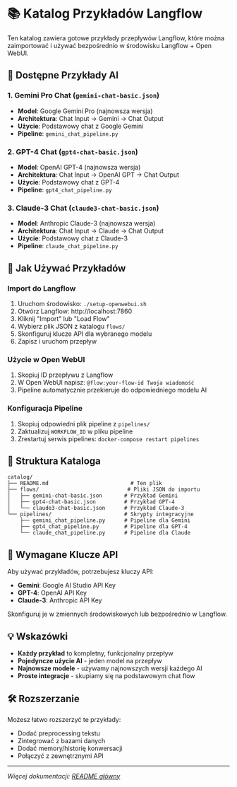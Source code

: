 # 📚 Katalog Przykładów Langflow

Ten katalog zawiera gotowe przykłady przepływów Langflow, które można zaimportować i używać bezpośrednio w środowisku Langflow + Open WebUI.

## 🤖 Dostępne Przykłady AI

### 1. **Gemini Pro Chat** (`gemini-chat-basic.json`)
- **Model**: Google Gemini Pro (najnowsza wersja)
- **Architektura**: Chat Input → Gemini → Chat Output
- **Użycie**: Podstawowy chat z Google Gemini
- **Pipeline**: `gemini_chat_pipeline.py`

### 2. **GPT-4 Chat** (`gpt4-chat-basic.json`)
- **Model**: OpenAI GPT-4 (najnowsza wersja)
- **Architektura**: Chat Input → OpenAI GPT → Chat Output
- **Użycie**: Podstawowy chat z GPT-4
- **Pipeline**: `gpt4_chat_pipeline.py`

### 3. **Claude-3 Chat** (`claude3-chat-basic.json`)
- **Model**: Anthropic Claude-3 (najnowsza wersja)
- **Architektura**: Chat Input → Claude → Chat Output
- **Użycie**: Podstawowy chat z Claude-3
- **Pipeline**: `claude_chat_pipeline.py`

## 🚀 Jak Używać Przykładów

### Import do Langflow
1. Uruchom środowisko: `./setup-openwebui.sh`
2. Otwórz Langflow: http://localhost:7860
3. Kliknij "Import" lub "Load Flow"
4. Wybierz plik JSON z katalogu `flows/`
5. Skonfiguruj klucze API dla wybranego modelu
6. Zapisz i uruchom przepływ

### Użycie w Open WebUI
1. Skopiuj ID przepływu z Langflow
2. W Open WebUI napisz: `@flow:your-flow-id Twoja wiadomość`
3. Pipeline automatycznie przekieruje do odpowiedniego modelu AI

### Konfiguracja Pipeline
1. Skopiuj odpowiedni plik pipeline z `pipelines/`
2. Zaktualizuj `WORKFLOW_ID` w pliku pipeline
3. Zrestartuj serwis pipelines: `docker-compose restart pipelines`

## 🔧 Struktura Kataloga

```
catalog/
├── README.md                          # Ten plik
├── flows/                            # Pliki JSON do importu
│   ├── gemini-chat-basic.json       # Przykład Gemini
│   ├── gpt4-chat-basic.json         # Przykład GPT-4
│   └── claude3-chat-basic.json      # Przykład Claude-3
└── pipelines/                       # Skrypty integracyjne
    ├── gemini_chat_pipeline.py      # Pipeline dla Gemini
    ├── gpt4_chat_pipeline.py        # Pipeline dla GPT-4
    └── claude_chat_pipeline.py      # Pipeline dla Claude
```

## 🔑 Wymagane Klucze API

Aby używać przykładów, potrzebujesz kluczy API:

- **Gemini**: Google AI Studio API Key
- **GPT-4**: OpenAI API Key
- **Claude-3**: Anthropic API Key

Skonfiguruj je w zmiennych środowiskowych lub bezpośrednio w Langflow.

## 💡 Wskazówki

- **Każdy przykład** to kompletny, funkcjonalny przepływ
- **Pojedyncze użycie AI** - jeden model na przepływ
- **Najnowsze modele** - używamy najnowszych wersji każdego AI
- **Proste integracje** - skupiamy się na podstawowym chat flow

## 🛠️ Rozszerzanie

Możesz łatwo rozszerzyć te przykłady:
- Dodać preprocessing tekstu
- Zintegrować z bazami danych
- Dodać memory/historię konwersacji  
- Połączyć z zewnętrznymi API

---

*Więcej dokumentacji: [README główny](../README.md)*
